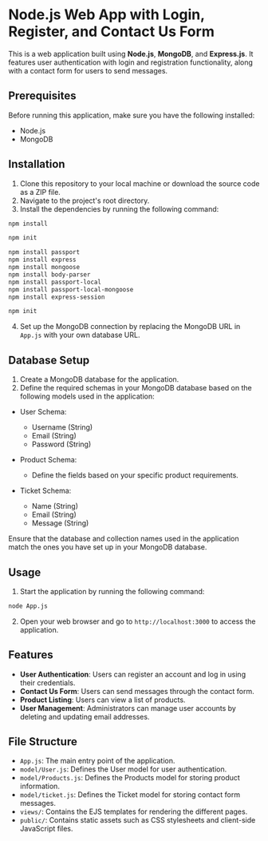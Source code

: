 # Node.js Web App with Login, Register, and Contact Us Form

This is a web application built using **Node.js**, **MongoDB**, and **Express.js**. It features user authentication with login and registration functionality, along with a contact form for users to send messages.

## Prerequisites

Before running this application, make sure you have the following installed:

- Node.js
- MongoDB

## Installation

1. Clone this repository to your local machine or download the source code as a ZIP file.
2. Navigate to the project's root directory.
3. Install the dependencies by running the following command:
  ```bash
  npm install
  ``` 
  ```bash
  npm init
  ``` 
  ```bash
  npm install passport
  npm install express
  npm install mongoose
  npm install body-parser
  npm install passport-local
  npm install passport-local-mongoose
  npm install express-session

  ```
  ```bash
  npm init
  ```
4. Set up the MongoDB connection by replacing the MongoDB URL in `App.js` with your own database URL.

## Database Setup

1. Create a MongoDB database for the application.
2. Define the required schemas in your MongoDB database based on the following models used in the application:
- User Schema:
  - Username (String)
  - Email (String)
  - Password (String)

- Product Schema:
  - Define the fields based on your specific product requirements.

- Ticket Schema:
  - Name (String)
  - Email (String)
  - Message (String)

Ensure that the database and collection names used in the application match the ones you have set up in your MongoDB database.

## Usage

1. Start the application by running the following command:
  ```bash
  node App.js
  ``` 
  
2. Open your web browser and go to `http://localhost:3000` to access the application.

## Features

- **User Authentication**: Users can register an account and log in using their credentials.
- **Contact Us Form**: Users can send messages through the contact form.
- **Product Listing**: Users can view a list of products.
- **User Management**: Administrators can manage user accounts by deleting and updating email addresses.

## File Structure

- `App.js`: The main entry point of the application.
- `model/User.js`: Defines the User model for user authentication.
- `model/Products.js`: Defines the Products model for storing product information.
- `model/ticket.js`: Defines the Ticket model for storing contact form messages.
- `views/`: Contains the EJS templates for rendering the different pages.
- `public/`: Contains static assets such as CSS stylesheets and client-side JavaScript files.



